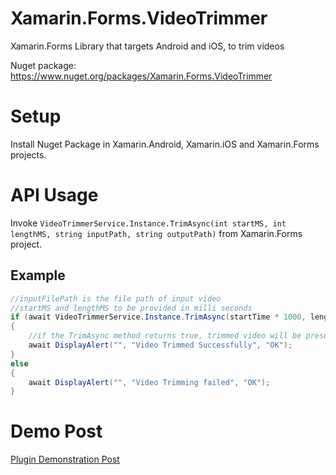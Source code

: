 # Xamarin.Forms.VideoTrimmer
Xamarin.Forms Library that targets Android and iOS, to trim videos

Nuget package: https://www.nuget.org/packages/Xamarin.Forms.VideoTrimmer

# Setup

Install Nuget Package in Xamarin.Android, Xamarin.iOS and Xamarin.Forms projects.

# API Usage

Invoke `VideoTrimmerService.Instance.TrimAsync(int startMS, int lengthMS, string inputPath, string outputPath)` from Xamarin.Forms project.

## Example

```C#
//inputFilePath is the file path of input video
//startMS and lengthMS to be provided in milli seconds
if (await VideoTrimmerService.Instance.TrimAsync(startTime * 1000, lengthInSeconds * 1000, inputFilePath, outputPath))
{
    //if the TrimAsync method returns true, trimmed video will be present at "outputPath" location
    await DisplayAlert("", "Video Trimmed Successfully", "OK");
}
else
{
    await DisplayAlert("", "Video Trimming failed", "OK");
}

```
# Demo Post
[Plugin Demonstration Post](https://sreerajpr.com/blogs/xamarin-forms-video-trimmer/)
